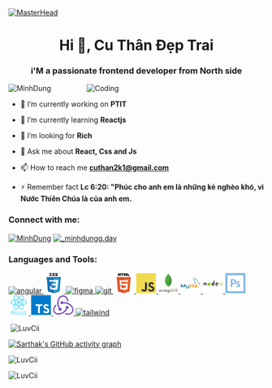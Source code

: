 [![MasterHead](https://i.pinimg.com/originals/c6/33/c2/c633c20ede82f0e0ced7d570dbe3a1f3.gif)](https://minhdung.io)
<h1 align="center">Hi 👋, Cu Thân Đẹp Trai</h1>
<h3 align="center">i'M a passionate frontend developer from North side</h3>

<img align="right" alt="Coding" width="350"  src="https://i.pinimg.com/originals/85/4f/c1/854fc143b9a24759505e50f74cbc054a.gif">

<p align="left"> <img src="https://komarev.com/ghpvc/?username=LuvCii&label=Visit%20viewers&color=0e75b6&style=flat" alt="MinhDung" /> </p>



<!-- <p align="left"> <img src="https://komarev.com/ghpvc/?username=LuvCii&label=Profile%20views&color=0e75b6&style=flat" alt="luvcci" /> </p>

<p align="left"> <a href="https://github.com/LuvCii/github-profile-trophy"><img src="https://github-profile-trophy.vercel.app/?username=LuvCii" alt="luvcci" /></a> </p> -->

- 🔭 I’m currently working on **PTIT**

- 🌱 I’m currently learning **Reactjs**

- 👯 I’m looking for **Rich**

- 💬 Ask me about **React, Css and Js**

- 📫 How to reach me **cuthan2k1@gmail.com**

- ⚡ Remember fact **Lc 6:20: "Phúc cho anh em là những kẻ nghèo khó, vì Nước Thiên Chúa là của anh em.**

<h3 align="left">Connect with me:</h3>
<p align="left">
<a href="https://www.facebook.com/minhdungg.tran/" target="blank"><img align="center" src="https://raw.githubusercontent.com/rahuldkjain/github-profile-readme-generator/master/src/images/icons/Social/facebook.svg" alt="MinhDung" height="30" width="40" /></a>
<a href="https://instagram.com/minhdungg.tran" target="blank"><img align="center" src="https://raw.githubusercontent.com/rahuldkjain/github-profile-readme-generator/master/src/images/icons/Social/instagram.svg" alt="_minhdungg.day" height="30" width="40" /></a>
</p>

<h3 align="left">Languages and Tools:</h3>
<p align="left"> <a href="https://angular.io" target="_blank" rel="noreferrer"> <img src="https://angular.io/assets/images/logos/angular/angular.svg" alt="angular" width="40" height="40"/> </a> <a href="https://www.w3schools.com/css/" target="_blank" rel="noreferrer"> <img src="https://raw.githubusercontent.com/devicons/devicon/master/icons/css3/css3-original-wordmark.svg" alt="css3" width="40" height="40"/> </a> <a href="https://www.figma.com/" target="_blank" rel="noreferrer"> <img src="https://www.vectorlogo.zone/logos/figma/figma-icon.svg" alt="figma" width="40" height="40"/> </a> <a href="https://git-scm.com/" target="_blank" rel="noreferrer"> <img src="https://www.vectorlogo.zone/logos/git-scm/git-scm-icon.svg" alt="git" width="40" height="40"/> </a>  </a> <a href="https://www.w3.org/html/" target="_blank" rel="noreferrer"> <img src="https://raw.githubusercontent.com/devicons/devicon/master/icons/html5/html5-original-wordmark.svg" alt="html5" width="40" height="40"/> </a> <a href="https://developer.mozilla.org/en-US/docs/Web/JavaScript" target="_blank" rel="noreferrer"> <img src="https://raw.githubusercontent.com/devicons/devicon/master/icons/javascript/javascript-original.svg" alt="javascript" width="40" height="40"/> </a> <a href="https://www.mongodb.com/" target="_blank" rel="noreferrer"> <img src="https://raw.githubusercontent.com/devicons/devicon/master/icons/mongodb/mongodb-original-wordmark.svg" alt="mongodb" width="40" height="40"/> </a> <a href="https://www.mysql.com/" target="_blank" rel="noreferrer"> <img src="https://raw.githubusercontent.com/devicons/devicon/master/icons/mysql/mysql-original-wordmark.svg" alt="mysql" width="40" height="40"/> </a> <a href="https://nodejs.org" target="_blank" rel="noreferrer"> <img src="https://raw.githubusercontent.com/devicons/devicon/master/icons/nodejs/nodejs-original-wordmark.svg" alt="nodejs" width="40" height="40"/> </a> <a href="https://www.photoshop.com/en" target="_blank" rel="noreferrer"> <img src="https://raw.githubusercontent.com/devicons/devicon/master/icons/photoshop/photoshop-line.svg" alt="photoshop" width="40" height="40"/> </a> <a href="https://reactjs.org/" target="_blank" rel="noreferrer"> <img src="https://raw.githubusercontent.com/devicons/devicon/master/icons/react/react-original-wordmark.svg" alt="react" width="40" height="40"/> </a> <a href="https://www.typescriptlang.org/" target="_blank" rel="noreferrer"> <img src="https://raw.githubusercontent.com/devicons/devicon/master/icons/typescript/typescript-original.svg" alt="typescript" width="40" height="40"/> </a>
<a href="https://redux.js.org" target="_blank" rel="noreferrer"> <img src="https://raw.githubusercontent.com/devicons/devicon/master/icons/redux/redux-original.svg" alt="redux" width="40" height="40"/> </a> <a href="https://tailwindcss.com/" target="_blank" rel="noreferrer"> <img src="https://www.vectorlogo.zone/logos/tailwindcss/tailwindcss-icon.svg" alt="tailwind" width="40" height="40"/> </a> 
</p>









<p>&nbsp;<img  src="https://github-readme-stats.vercel.app/api?username=LuvCii&show_icons=true&locale=en" alt="LuvCii" /></p>

[![Sarthak's GitHub activity graph](https://activity-graph.herokuapp.com/graph?username=LuvCii&&theme=xcode)](https://github.com/LuvCii)

<p><img src="https://github-readme-streak-stats.herokuapp.com/?user=LuvCii&&theme=tokyonight" alt="LuvCii" /></p>

<p><img src="https://github-readme-stats.vercel.app/api/top-langs?username=LuvCii&show_icons=true&locale=en&layout=compact" alt="LuvCii" /></p>


<!---
LuvCii/LuvCii is a ✨ special ✨ repository because its `README.md` (this file) appears on your GitHub profile.
You can click the Preview link to take a look at your changes.
--->
